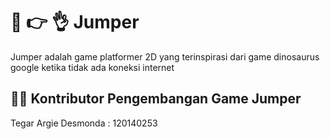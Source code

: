 # :runner: :point_right: :ok_hand: Jumper 
Jumper adalah game platformer 2D yang terinspirasi dari game dinosaurus google ketika tidak ada koneksi internet

## :technologist: Kontributor Pengembangan Game Jumper
Tegar Argie Desmonda : 120140253
